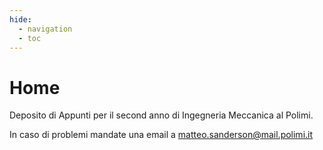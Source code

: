 ```yaml
---
hide:
  - navigation
  - toc
---
```


# Home

Deposito di Appunti per il second anno di Ingegneria Meccanica al Polimi.

In caso di problemi mandate una email a matteo.sanderson@mail.polimi.it
